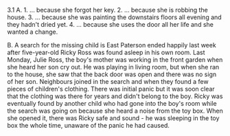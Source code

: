 3.1
  A. 
    1. ... because she forgot her key.
    2. ... because she is robbing the house.
    3. ... because she was painting the downstairs floors all evening and they hadn't dried yet.
    4. ... because she uses the door all her life and she wanted a change.

  B.
    A search for the missing child is East Paterson ended happily last week after five-year-old Ricky Ross was found asleep in his own room.
    Last Monday, Julie Ross, the boy's mother was working in the front garden when she heard her son cry out. He was playing in living room, but when she
    ran to the house, she saw that the back door was open and there was no sign of her son.
    Neighbours joined in the search and when they found a few pieces of children's clothing. There was initial panic but it was soon clear that
    the clothing was there for years and didn't belong to the boy. Ricky was eventually found by another child who had gone into the boy's room
    while the search was going on because she heard a noise from the toy box. When she opened it, there was Ricky safe and sound - he was sleeping in the toy box
    the whole time, unaware of the panic he had caused.